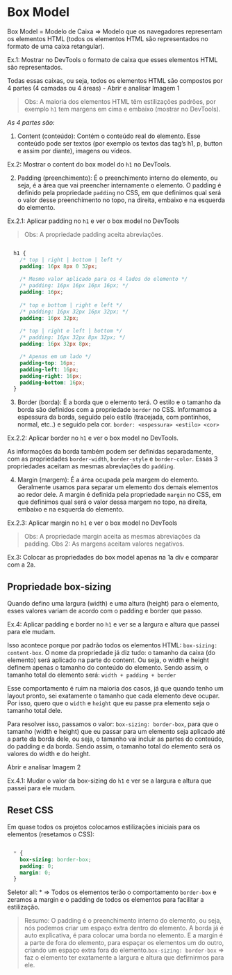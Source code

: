 # Box Model

Box Model = Modelo de Caixa => Modelo que os navegadores representam os elementos HTML (todos os elementos HTML são representados no formato de uma caixa retangular).

Ex.1: Mostrar no DevTools o formato de caixa que esses elementos HTML são representados.


Todas essas caixas, ou seja, todos os elementos HTML são compostos por 4 partes (4 camadas ou 4 áreas) - Abrir e analisar Imagem 1

> Obs: A maioria dos elementos HTML têm estilizações padrões, por exemplo `h1` tem margens em cima e embaixo (mostrar no DevTools).

*As 4 partes são:*

1. Content (conteúdo):
Contém o conteúdo real do elemento. Esse conteúdo pode ser textos (por exemplo os textos das tag’s h1, p, button e assim por diante), imagens ou vídeos.

Ex.2: Mostrar o content do box model do `h1` no DevTools.


2. Padding (preenchimento):
É o preenchimento interno do elemento, ou seja, é a área que vai preencher internamente o elemento.
O padding é definido pela propriedade `padding` no CSS, em que definimos qual será o valor desse preenchimento no topo, na direita, embaixo e na esquerda do elemento.

Ex.2.1: Aplicar padding no `h1` e ver o box model no DevTools

> Obs: A propriedade padding aceita abreviações.
```css

  h1 {
    /* top | right | bottom | left */
    padding: 16px 8px 0 32px;
  
    /* Mesmo valor aplicado para os 4 lados do elemento */
    /* padding: 16px 16px 16px 16px; */
    padding: 16px;
  
    /* top e bottom | right e left */
    /* padding: 16px 32px 16px 32px; */
    padding: 16px 32px;
  
    /* top | right e left | bottom */
    /* padding: 16px 32px 8px 32px; */
    padding: 16px 32px 8px;

    /* Apenas em um lado */
    padding-top: 16px;
    padding-left: 16px;
    padding-right: 16px;
    padding-bottom: 16px;
  }

```


3. Border (borda):
É a borda que o elemento terá.
O estilo e o tamanho da borda são definidos com a propriedade `border` no CSS.
Informamos a espessura da borda, seguido pelo estilo (tracejada, com pontinhos, normal, etc..) e seguido pela cor.
`border: <espessura> <estilo> <cor>`

Ex.2.2: Aplicar border no `h1` e ver o box model no DevTools.

As informações da borda também podem ser definidas separadamente, com as propriedades `border-width`, `border-style` e `border-color`. Essas 3 propriedades aceitam as mesmas abreviações do `padding`.


4. Margin (margem):
É a área ocupada pela margem do elemento. Geralmente usamos para separar um elemento dos demais elementos ao redor dele.
A margin é definida pela propriedade `margin` no CSS, em que definimos qual será o valor dessa margem no topo, na direita, embaixo e na esquerda do elemento.

Ex.2.3: Aplicar margin no `h1` e ver o box model no DevTools

> Obs: A propriedade margin aceita as mesmas abreviações da padding.
> Obs 2: As margens aceitam valores negativos.


Ex.3: Colocar as propriedades do box model apenas na 1a div e comparar com a 2a.


## Propriedade box-sizing
Quando defino uma largura (width) e uma altura (height) para o elemento, esses valores variam de acordo com o padding e border que passo.

Ex.4: Aplicar padding e border no `h1` e ver se a largura e altura que passei para ele mudam.

Isso acontece porque por padrão todos os elementos HTML: `box-sizing: content-box`. O nome da propriedade já diz tudo: o tamanho da caixa (do elemento) será aplicado na parte do content. Ou seja, o width e height definem apenas o tamanho do conteúdo do elemento. Sendo assim, o tamanho total do elemento será: `width + padding + border`

Esse comportamento é ruim na maioria dos casos, já que quando tenho um layout pronto, sei exatamente o tamanho que cada elemento deve ocupar. Por isso, quero que o `width` e `height` que eu passe pra elemento seja o tamanho total dele.

Para resolver isso, passamos o valor: `box-sizing: border-box`, para que o tamanho (width e height) que eu passar para um elemento seja aplicado até a parte da borda dele, ou seja, o tamanho vai incluir as partes do conteúdo, do padding e da borda. Sendo assim, o tamanho total do elemento será os valores do width e do height.

Abrir e analisar Imagem 2

Ex.4.1: Mudar o valor da box-sizing do `h1` e ver se a largura e altura que passei para ele mudam.


## Reset CSS
Em quase todos os projetos colocamos estilizações iniciais para os elementos (resetamos o CSS):
```css

  * {
    box-sizing: border-box;
    padding: 0;
    margin: 0;
  }

```

Seletor all: * => Todos os elementos terão o comportamento `border-box` e zeramos a margin e o padding de todos os elementos para facilitar a estilização.


> Resumo: O padding é o preenchimento interno do elemento, ou seja, nós podemos criar um espaço extra dentro do elemento. A borda já é auto explicativa, é para colocar uma borda no elemento. E a margin é a parte de fora do elemento, para espaçar os elementos um do outro, criando um espaço extra fora do elemento.`box-sizing: border-box` => faz o elemento ter exatamente a largura e altura que defirnirmos para ele.